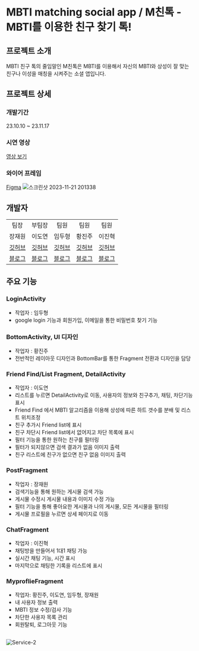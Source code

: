 # MBTI matching social app / M친톡 - MBTI를 이용한 친구 찾기 톡!

## 프로젝트 소개
MBTI 친구 톡의 줄임말인 M친톡은 MBTI를 이용해서 자신의 MBTI와 상성이 잘 맞는 친구나 이성을 매칭을 시켜주는 소셜 앱입니다.

## 프로젝트 상세 

### 개발기간
23.10.10 ~ 23.11.17

### 시연 영상
[영상 보기](https://drive.google.com/file/d/1Kwgsahq4zV414lMSXAA0sujLGkYtqP3u/view)

### 와이어 프레임
[Figma](https://www.figma.com/file/QXM0DdeFpzehGclrY0fI9p/1?type=design&node-id=0-1&mode=design)
![스크린샷 2023-11-21 201338](https://github.com/6pleasant-MBTITalk/MBTI_Talk/assets/139088072/ccbd3536-33ec-4538-98dd-f000a962f044)



## 개발자

<table>
 <tr>
   <td align="center">팀장</td>
   <td align="center">부팀장</td>
   <td align="center">팀원</td>
   <td align="center">팀원</td>
   <td align="center">팀원</td>
 </tr>
 <tr>
      <td align="center">장재원</td>
      <td align="center">이도연</td>
      <td align="center">임두형</td>
      <td align="center">황진주</td>
      <td align="center">이진혁</td>
   </tr>
 <tr>
      <td align="center"><a href="https://github.com/jang0710">깃허브</a></td>
      <td align="center"><a href="https://github.com/byu-rin">깃허브</a></td>
      <td align="center"><a href="https://github.com/limduh">깃허브</a></td>
      <td align="center"><a href="https://github.com/jinjoo1">깃허브</a></td>
      <td align="center"><a href="https://github.com/jh4016">깃허브</a></td>
   </tr>
 <tr>
      <td align="center"><a href="https://velog.io/@janga19">블로그</a></td>
      <td align="center"><a href="https://velog.io/@simon3397">블로그</a></td>
      <td align="center"><a href="https://duhyoung-tom.tistory.com/">블로그</a></td>
      <td align="center"><a href="https://vjinjoov.tistory.com/">블로그</a></td>
      <td align="center"><a href="https://velog.io/@jh4016">블로그</a></td>

   </tr>
   </table>

## 주요 기능
### LoginActivity
* 작업자 : 임두형
* google login 기능과 회원가입, 이메일을 통한 비밀번호 찾기 기능

### BottomActivity, UI 디자인
* 작업자 : 황진주
* 전반적인 레이아웃 디자인과 BottomBar를 통한 Fragment 전환과 디자인을 담당
### Friend Find/List Fragment, DetailActivity
* 작업자 : 이도연
* 리스트를 누르면 DetailActivity로 이동, 사용자의 정보와 친구추가, 채팅, 차단기능 표시
* Friend Find 에서 MBTI 알고리즘을 이용해 상성에 따른 하트 갯수를 분배 및 리스트 위치조정
* 친구 추가시 Friend list에 표시
* 친구 차단시 Friend list에서 없어지고 차단 목록에 표시
* 필터 기능을 통한 원하는 친구를 필터링
* 필터가 되지않으면 검색 결과가 없음 이미지 출력
* 친구 리스트에 친구가 없으면 친구 없음 이미지 출력
### PostFragment
* 작업자 : 장재원
* 검색기능을 통해 원하는 게시물 검색 가능
* 게시물 수정시 게시물 내용과 이미지 수정 가능
* 필터 기능을 통해 좋아요한 게시물과 나의 게시물, 모든 게시물을 필터링
* 게시물 프로필을 누르면 상세 페이지로 이동
### ChatFragment
* 작업자 : 이진혁
* 채팅방을 만들어서 1대1 채팅 가능
* 실시간 채팅 기능, 시간 표시
* 마지막으로 채팅한 기록을 리스트에 표시
### MyproflieFragment
* 작업자: 황진주, 이도연, 임두형, 장재원
* 내 사용자 정보 출력
* MBTI 정보 수정/검사 기능
* 차단한 사용자 목록 관리
* 회원탈퇴, 로그아웃 기능 

## 
![Service-2](https://github.com/6pleasant-MBTITalk/MBTI_Talk/assets/139088072/542b1455-bd8f-4994-896a-9b25621db252)

